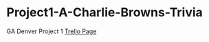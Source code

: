 # Project1-A-Charlie-Browns-Trivia
GA Denver Project 1
[Trello Page](https://trello.com/b/l1rrTMiq)

